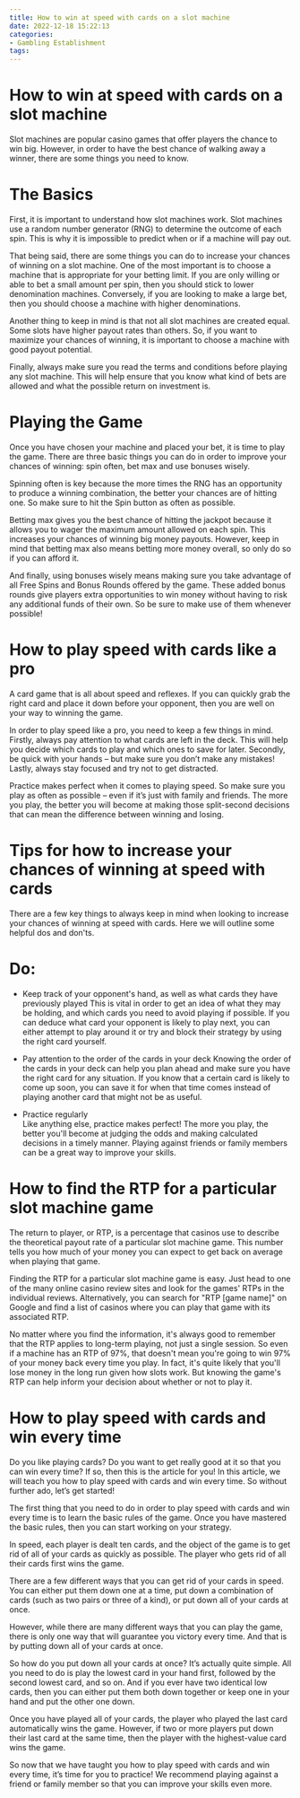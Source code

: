 ```yaml
---
title: How to win at speed with cards on a slot machine 
date: 2022-12-18 15:22:13
categories:
- Gambling Establishment
tags:
---
```



#  How to win at speed with cards on a slot machine 

Slot machines are popular casino games that offer players the chance to win big. However, in order to have the best chance of walking away a winner, there are some things you need to know.

# The Basics 

First, it is important to understand how slot machines work. Slot machines use a random number generator (RNG) to determine the outcome of each spin. This is why it is impossible to predict when or if a machine will pay out.

That being said, there are some things you can do to increase your chances of winning on a slot machine. One of the most important is to choose a machine that is appropriate for your betting limit. If you are only willing or able to bet a small amount per spin, then you should stick to lower denomination machines. Conversely, if you are looking to make a large bet, then you should choose a machine with higher denominations.

Another thing to keep in mind is that not all slot machines are created equal. Some slots have higher payout rates than others. So, if you want to maximize your chances of winning, it is important to choose a machine with good payout potential.

Finally, always make sure you read the terms and conditions before playing any slot machine. This will help ensure that you know what kind of bets are allowed and what the possible return on investment is.

# Playing the Game 

Once you have chosen your machine and placed your bet, it is time to play the game. There are three basic things you can do in order to improve your chances of winning: spin often, bet max and use bonuses wisely.

Spinning often is key because the more times the RNG has an opportunity to produce a winning combination, the better your chances are of hitting one. So make sure to hit the Spin button as often as possible.

Betting max gives you the best chance of hitting the jackpot because it allows you to wager the maximum amount allowed on each spin. This increases your chances of winning big money payouts. However, keep in mind that betting max also means betting more money overall, so only do so if you can afford it.

And finally, using bonuses wisely means making sure you take advantage of all Free Spins and Bonus Rounds offered by the game. These added bonus rounds give players extra opportunities to win money without having to risk any additional funds of their own. So be sure to make use of them whenever possible!

#  How to play speed with cards like a pro 

A card game that is all about speed and reflexes. If you can quickly grab the right card and place it down before your opponent, then you are well on your way to winning the game.

In order to play speed like a pro, you need to keep a few things in mind. Firstly, always pay attention to what cards are left in the deck. This will help you decide which cards to play and which ones to save for later. Secondly, be quick with your hands – but make sure you don’t make any mistakes! Lastly, always stay focused and try not to get distracted.

Practice makes perfect when it comes to playing speed. So make sure you play as often as possible – even if it’s just with family and friends. The more you play, the better you will become at making those split-second decisions that can mean the difference between winning and losing.

#  Tips for how to increase your chances of winning at speed with cards 

There are a few key things to always keep in mind when looking to increase your chances of winning at speed with cards. Here we will outline some helpful dos and don'ts.

# Do:  
- Keep track of your opponent's hand, as well as what cards they have previously played
 This is vital in order to get an idea of what they may be holding, and which cards you need to avoid playing if possible.
 If you can deduce what card your opponent is likely to play next, you can either attempt to play around it or try and block their strategy by using the right card yourself.

- Pay attention to the order of the cards in your deck
 Knowing the order of the cards in your deck can help you plan ahead and make sure you have the right card for any situation. If you know that a certain card is likely to come up soon, you can save it for when that time comes instead of playing another card that might not be as useful.

- Practice regularly  
Like anything else, practice makes perfect! The more you play, the better you'll become at judging the odds and making calculated decisions in a timely manner. Playing against friends or family members can be a great way to improve your skills.

#  How to find the RTP for a particular slot machine game 

The return to player, or RTP, is a percentage that casinos use to describe the theoretical payout rate of a particular slot machine game. This number tells you how much of your money you can expect to get back on average when playing that game. 

Finding the RTP for a particular slot machine game is easy. Just head to one of the many online casino review sites and look for the games' RTPs in the individual reviews. Alternatively, you can search for "RTP [game name]" on Google and find a list of casinos where you can play that game with its associated RTP. 

No matter where you find the information, it's always good to remember that the RTP applies to long-term playing, not just a single session. So even if a machine has an RTP of 97%, that doesn't mean you're going to win 97% of your money back every time you play. In fact, it's quite likely that you'll lose money in the long run given how slots work. But knowing the game's RTP can help inform your decision about whether or not to play it.

#  How to play speed with cards and win every time

Do you like playing cards? Do you want to get really good at it so that you can win every time? If so, then this is the article for you! In this article, we will teach you how to play speed with cards and win every time. So without further ado, let’s get started!

The first thing that you need to do in order to play speed with cards and win every time is to learn the basic rules of the game. Once you have mastered the basic rules, then you can start working on your strategy.

In speed, each player is dealt ten cards, and the object of the game is to get rid of all of your cards as quickly as possible. The player who gets rid of all their cards first wins the game.

There are a few different ways that you can get rid of your cards in speed. You can either put them down one at a time, put down a combination of cards (such as two pairs or three of a kind), or put down all of your cards at once.

However, while there are many different ways that you can play the game, there is only one way that will guarantee you victory every time. And that is by putting down all of your cards at once.

So how do you put down all your cards at once? It’s actually quite simple. All you need to do is play the lowest card in your hand first, followed by the second lowest card, and so on. And if you ever have two identical low cards, then you can either put them both down together or keep one in your hand and put the other one down.

Once you have played all of your cards, the player who played the last card automatically wins the game. However, if two or more players put down their last card at the same time, then the player with the highest-value card wins the game.

So now that we have taught you how to play speed with cards and win every time, it’s time for you to practice! We recommend playing against a friend or family member so that you can improve your skills even more.